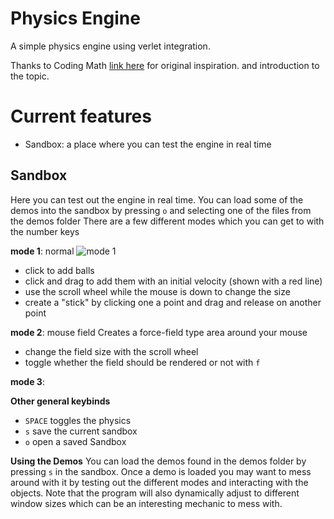 # Physics Engine
A simple physics engine using verlet integration.

Thanks to Coding Math [link here](https://www.youtube.com/@codingmath) for original inspiration. and introduction to the topic.

# Current features
- Sandbox: a place where you can test the engine in real time

## Sandbox
Here you can test out the engine in real time. 
You can load some of the demos into the sandbox by pressing `o` and selecting one of the files from the demos folder
There are a few different modes which you can get to with the number keys

**mode 1**: normal
![mode 1](https://github.com/user-attachments/assets/31e777a5-9df6-4e89-8db0-e9536af69166)

- click to add balls
- click and drag to add them with an initial velocity (shown with a red line)
- use the scroll wheel while the mouse is down to change the size
- create a "stick" by clicking one a point and drag and release on another point

**mode 2**: mouse field 
Creates a force-field type area around your mouse
- change the field size with the scroll wheel
- toggle whether the field should be rendered or not with `f`

**mode 3**:

**Other general keybinds**
- `SPACE` toggles the physics
- `s` save the current sandbox 
- `o` open a saved Sandbox

**Using the Demos**
You can load the demos found in the demos folder by pressing `s` in the sandbox.
Once a demo is loaded you may want to mess around with it by testing out the different modes and interacting with the objects.
Note that the program will also dynamically adjust to different window sizes which can be an interesting mechanic to mess with.
